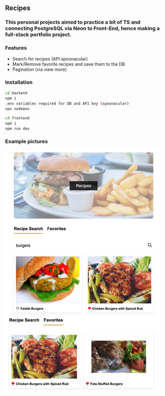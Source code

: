 ## Recipes

### This personal projects aimed to practice a bit of TS and connecting PostgreSQL via Neon to Front-End, hence making a full-stack portfolio project.

### Features
- Search for recipes (API spoonacular)
- Mark/Remove favorite recipes and save them to the DB
- Pagination (via view more)

### Installation
```bash
cd backend
npm i
.env variables required for DB and API key (spoonacular)
npx nodemon
```

```bash
cd frontend
npm i
npm run dev
```

### Example pictures
![alt text](./frontend/public/SCR-20240904-jopd.jpeg)
![alt text](./frontend/public/SCR-20240904-joqm.jpeg)

